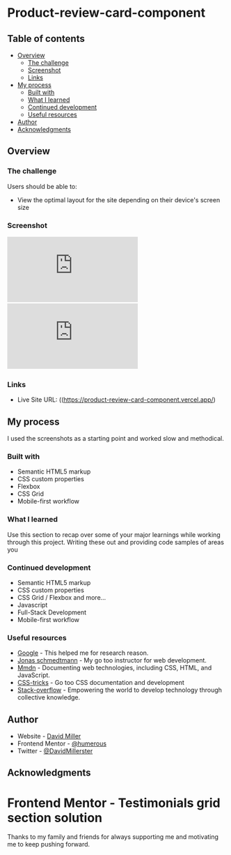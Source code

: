 # Product-review-card-component

## Table of contents

- [Overview](#overview)
  - [The challenge](#the-challenge)
  - [Screenshot](#screenshot)
  - [Links](#links)
- [My process](#my-process)
  - [Built with](#built-with)
  - [What I learned](#what-i-learned)
  - [Continued development](#continued-development)
  - [Useful resources](#useful-resources)
- [Author](#author)
- [Acknowledgments](#acknowledgments)

## Overview

### The challenge

Users should be able to:

- View the optimal layout for the site depending on their device's screen size

### Screenshot

![Desktop-View](https://github.com/Humerous/Product-review-card-component/blob/main/Desktop-view.pdf)
![Mobile-View](https://github.com/Humerous/Product-review-card-component/blob/main/Mobile-view.pdf)

### Links

- Live Site URL: ((https://product-review-card-component.vercel.app/)

## My process

I used the screenshots as a starting point and worked slow and methodical.

### Built with

- Semantic HTML5 markup
- CSS custom properties
- Flexbox
- CSS Grid
- Mobile-first workflow

### What I learned

Use this section to recap over some of your major learnings while working through this project. Writing these out and providing code samples of areas you

### Continued development

- Semantic HTML5 markup
- CSS custom properties
- CSS Grid / Flexbox and more...
- Javascript
- Full-Stack Development
- Mobile-first workflow

### Useful resources

- [Google](https://www.google.com) - This helped me for research reason.
- [Jonas schmedtmann](https://codingheroes.io/) - My go too instructor for web development.
- [Mmdn](https://developer.mozilla.org/en-US/) - Documenting web technologies, including CSS, HTML, and JavaScript.
- [CSS-tricks](https://css-tricks.com/) - Go too CSS documentation and development
- [Stack-overflow](https://stackoverflow.com/) - Empowering the world to develop technology through collective knowledge.

## Author

- Website - [David Miller](https://my-portfolio-phi-seven.vercel.app/)
- Frontend Mentor - [@humerous](https://www.frontendmentor.io/profile/Humerous)
- Twitter - [@DavidMillerster](https://www.twitter.com/DavidMillerster)

## Acknowledgments

# Frontend Mentor - Testimonials grid section solution

Thanks to my family and friends for always supporting me and motivating me to keep pushing forward.
